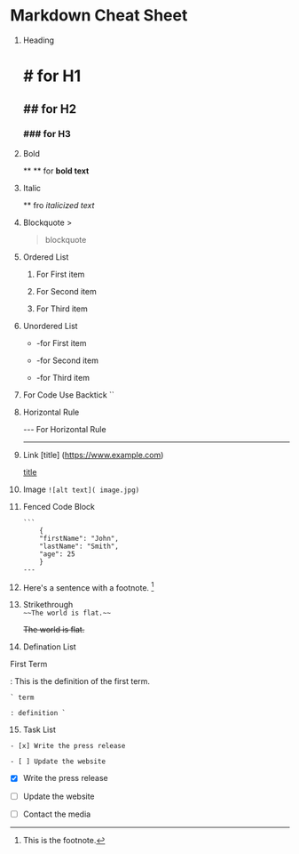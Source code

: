 # Markdown Cheat Sheet

1.  Heading    
    #  # for H1 
    ## ## for  H2
    ###  ### for H3 


2. Bold   

    **  ** for **bold text** 

3. Italic 	

    ** fro *italicized text*

4. Blockquote 	> 

    >blockquote


5.  Ordered List

    1. For  First item 

    2. For  Second item 

    3. For  Third item    


6. Unordered List
    
    - -for First item 

    - -for Second item

    - -for Third item   

  

7. For Code Use Backtick  ``
   
    
8. Horizontal Rule  
 
      --- For Horizontal Rule

    ---

9. Link [title] (https://www.example.com)

   [title](https://www.example.com)

10.  Image  ` ![alt text]( image.jpg) `
        

11. Fenced Code Block

     	```
            {
            "firstName": "John",
            "lastName": "Smith",
            "age": 25
            }
        ---
12. Here's a sentence with a footnote. [^1]

       [^1]: This is the footnote. 

13. Strikethrough     
` ~~The world is flat.~~ `

    ~~The world is flat.~~

14. Defination List

First Term

: This is the definition of the first term.

    ` term

    : definition `

15. Task List

` - [x] Write the press release `

` - [ ] Update the website `

   - [x] Write the press release
   - [ ] Update the website
   - [ ] Contact the media

  


